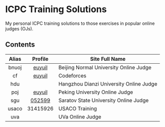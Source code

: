 ICPC Training Solutions
=======================

My personal ICPC training solutions to those exercises in popular online
judges (OJs).

Contents
--------

 Alias | Profile                                                       | Site Full Name
:-----:|:-------------------------------------------------------------:|-----------------------------------------
 bnuoj | [euyuil](http://www.bnuoj.com/bnuoj/userinfo.php?name=euyuil) | Beijing Normal University Online Judge
  cf   | [euyuil](http://codeforces.com/profile/euyuil)                | Codeforces
  hdu  |                                                               | Hangzhou Dianzi University Online Judge
  poj  | [euyuil](http://poj.org/userstatus?user_id=euyuil)            | Peking University Online Judge
  sgu  | [052599](http://acm.sgu.ru/teaminfo.php?id=052599)            | Saratov State University Online Judge
 usaco | 31415926                                                      | USACO Training
  uva  |                                                               | UVa Online Judge
